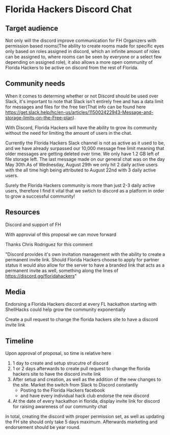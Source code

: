 # Florida Hackers Discord Chat 

## Target audience

<!-- Who are you expecting to impact based on your proposal? -->
Not only will the discord improve communication for FH Organizers with permission based rooms(The ability to create rooms made for specific eyes only based on roles assigned in discord, which an infinite amount of roles can be assigned to, where rooms can be seen by everyone or a select few depending on assigned role), it also allows a more open community of Florida Hackers to be active on discord from the rest of Florida.

## Community needs

<!-- What specific issue are you addressing with your proposal? -->
When it comes to determing whether or not Discord should be used over Slack, it's important to note that Slack isn't entirely free and has a data limit for messages and files for the free tier(That info can be found here https://get.slack.help/hc/en-us/articles/115002422943-Message-and-storage-limits-on-the-Free-plan). 

With Discord, Florida Hackers will have the ability to grow its community without the need for limiting the amount of users in the chat. 

Currently the Florida Hackers Slack channel is not as active as it used to be, and we have already surpassed our 10,000 message free limit meaning that older messages are getting deleted over time. We only have 1.2 GB left of file storage left. The last message made on our general chat was on the day May 30th.As of Wednesday, August 29th we only hit 2 daily active users with the all time high being attributed to August 22nd with 3 daily active users. 

Surely the Florida Hackers community is more than just 2-3 daily active users, therefore I find it vital that we swtich to discord as a platform in order to grow a successful community! 

## Resources

<!-- What resources do you need to accomplish your proposal? -->
Discord and support of FH
<!-- How will you obtain those resources? -->
With approvial of this proposal we can move forward

Thanks Chris Rodriguez for this comment 

"Discord provides it's own invitation management with the ability to create a permanent invite link. Should Florida Hackers choose to apply for partner status it would also allow for the server to have a branded link that acts as a permanent invite as well, something along the lines of https://discord.gg/floridahackers" 
## Media

<!-- How are you preparing to deliver your community impact project? -->
Endorsing a Florida Hackers discord at every FL hackathon starting with ShellHacks could help grow the community exponentially
<!-- What are you going to do to prepare to deliver the content? -->
Create a pull request to change the florida hackers site to have a discord invite link
## Timeline

<!-- Develop a rough timeline for your propsal. -->
Upon approval of proposal, so time is relative here

1. 1 day to create and setup strucutre of discord
2. 1 or 2 days afterwards to create pull request to change the florida hackers site to have the discord invite link
3. After setup and creation, as well as the addition of the new changes to the site. Market the switch from Slack to Discord constantly
   - Posting to the Florida Hackers facebook
   - and have every individual hack club endorse the new discord
4. At the date of every hackathon in florida, display invite link for discord for raising awareness of our community chat

In total, creating the discord with proper permission set, as well as updating the FH site should only take 5 days maximum. Afterwards marketing and endorsement should be year round. 
